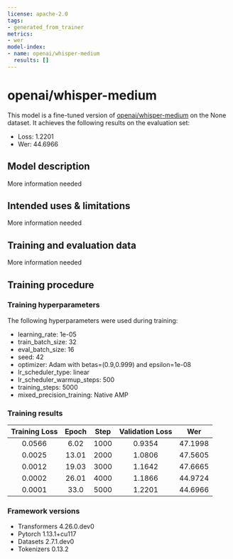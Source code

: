 ```yaml
---
license: apache-2.0
tags:
- generated_from_trainer
metrics:
- wer
model-index:
- name: openai/whisper-medium
  results: []
---
```


<!-- This model card has been generated automatically according to the information the Trainer had access to. You
should probably proofread and complete it, then remove this comment. -->

# openai/whisper-medium

This model is a fine-tuned version of [openai/whisper-medium](https://huggingface.co/openai/whisper-medium) on the None dataset.
It achieves the following results on the evaluation set:
- Loss: 1.2201
- Wer: 44.6966

## Model description

More information needed

## Intended uses & limitations

More information needed

## Training and evaluation data

More information needed

## Training procedure

### Training hyperparameters

The following hyperparameters were used during training:
- learning_rate: 1e-05
- train_batch_size: 32
- eval_batch_size: 16
- seed: 42
- optimizer: Adam with betas=(0.9,0.999) and epsilon=1e-08
- lr_scheduler_type: linear
- lr_scheduler_warmup_steps: 500
- training_steps: 5000
- mixed_precision_training: Native AMP

### Training results

| Training Loss | Epoch | Step | Validation Loss | Wer     |
|:-------------:|:-----:|:----:|:---------------:|:-------:|
| 0.0566        | 6.02  | 1000 | 0.9354          | 47.1998 |
| 0.0025        | 13.01 | 2000 | 1.0806          | 47.5605 |
| 0.0012        | 19.03 | 3000 | 1.1642          | 47.6665 |
| 0.0002        | 26.01 | 4000 | 1.1866          | 44.9724 |
| 0.0001        | 33.0  | 5000 | 1.2201          | 44.6966 |


### Framework versions

- Transformers 4.26.0.dev0
- Pytorch 1.13.1+cu117
- Datasets 2.7.1.dev0
- Tokenizers 0.13.2

